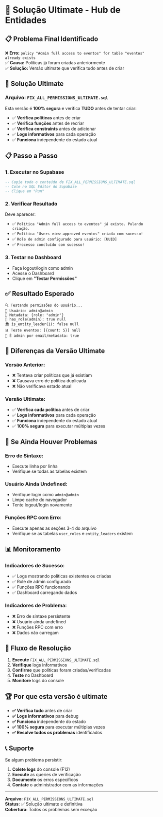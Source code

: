 # 🚀 Solução Ultimate - Hub de Entidades

## 📋 **Problema Final Identificado**

❌ **Erro:** `policy "Admin full access to eventos" for table "eventos" already exists`  
✅ **Causa:** Políticas já foram criadas anteriormente  
✅ **Solução:** Versão ultimate que verifica tudo antes de criar  

## 🔧 **Solução Ultimate**

### **Arquivo:** `FIX_ALL_PERMISSIONS_ULTIMATE.sql`

Esta versão é **100% segura** e verifica **TUDO** antes de tentar criar:

- ✅ **Verifica políticas** antes de criar
- ✅ **Verifica funções** antes de recriar
- ✅ **Verifica constraints** antes de adicionar
- ✅ **Logs informativos** para cada operação
- ✅ **Funciona** independente do estado atual

## 📋 **Passo a Passo**

### **1. Executar no Supabase**
```sql
-- Copie todo o conteúdo de FIX_ALL_PERMISSIONS_ULTIMATE.sql
-- Cole no SQL Editor do Supabase
-- Clique em "Run"
```

### **2. Verificar Resultado**
Deve aparecer:
- ✅ `Política "Admin full access to eventos" já existe. Pulando criação.`
- ✅ `Política "Users view approved eventos" criada com sucesso!`
- ✅ `Role de admin configurado para usuário: [UUID]`
- ✅ `Processo concluído com sucesso!`

### **3. Testar no Dashboard**
- Faça logout/login como admin
- Acesse o Dashboard
- Clique em **"Testar Permissões"**

## ✅ **Resultado Esperado**

```
🔍 Testando permissões do usuário...
👤 Usuário: admin@admin
🔑 Metadata: {role: "admin"}
👑 has_role(admin): true null
🏛️ is_entity_leader(1): false null
📊 Teste eventos: [{count: 5}] null
👑 É admin por email/metadata: true
```

## 🎯 **Diferenças da Versão Ultimate**

### **Versão Anterior:**
- ❌ Tentava criar políticas que já existiam
- ❌ Causava erro de política duplicada
- ❌ Não verificava estado atual

### **Versão Ultimate:**
- ✅ **Verifica cada política** antes de criar
- ✅ **Logs informativos** para cada operação
- ✅ **Funciona** independente do estado atual
- ✅ **100% segura** para executar múltiplas vezes

## 🚨 **Se Ainda Houver Problemas**

### **Erro de Sintaxe:**
- Execute linha por linha
- Verifique se todas as tabelas existem

### **Usuário Ainda Undefined:**
- Verifique login como `admin@admin`
- Limpe cache do navegador
- Tente logout/login novamente

### **Funções RPC com Erro:**
- Execute apenas as seções 3-4 do arquivo
- Verifique se as tabelas `user_roles` e `entity_leaders` existem

## 📊 **Monitoramento**

### **Indicadores de Sucesso:**
- ✅ Logs mostrando políticas existentes ou criadas
- ✅ Role de admin configurado
- ✅ Funções RPC funcionando
- ✅ Dashboard carregando dados

### **Indicadores de Problema:**
- ❌ Erro de sintaxe persistente
- ❌ Usuário ainda undefined
- ❌ Funções RPC com erro
- ❌ Dados não carregam

## 🔄 **Fluxo de Resolução**

1. **Execute** `FIX_ALL_PERMISSIONS_ULTIMATE.sql`
2. **Verifique** logs informativos
3. **Confirme** que políticas foram criadas/verificadas
4. **Teste** no Dashboard
5. **Monitore** logs do console

## 🏆 **Por que esta versão é ultimate**

- **✅ Verifica tudo** antes de criar
- **✅ Logs informativos** para debug
- **✅ Funciona** independente do estado
- **✅ 100% segura** para executar múltiplas vezes
- **✅ Resolve todos os problemas** identificados

## 📞 **Suporte**

Se algum problema persistir:
1. **Colete logs** do console (F12)
2. **Execute** as queries de verificação
3. **Documente** os erros específicos
4. **Contate** o administrador com as informações

---

**Arquivo:** `FIX_ALL_PERMISSIONS_ULTIMATE.sql`  
**Status:** ✅ Solução ultimate e definitiva  
**Cobertura:** Todos os problemas sem exceção 